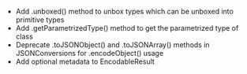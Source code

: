 - Add .unboxed() method to unbox types which can be unboxed into primitive types
- Add .getParametrizedType() method to get the parametrized type of class
- Deprecate .toJSONObject() and .toJSONArray() methods in JSONConversions for .encodeObject() usage
- Add optional metadata to EncodableResult